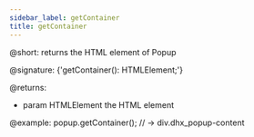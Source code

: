 ```yaml
---
sidebar_label: getContainer
title: getContainer
---          
```


@short: returns the HTML element of Popup

@signature: {'getContainer(): HTMLElement;'}

@returns:
- param	HTMLElement         the HTML element 

@example:
popup.getContainer();
// -> div.dhx_popup-content
